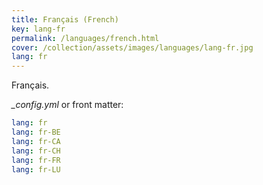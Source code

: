 ```yaml
---
title: Français (French)
key: lang-fr
permalink: /languages/french.html
cover: /collection/assets/images/languages/lang-fr.jpg
lang: fr
---
```


Français.

<!--more-->

*_config.yml* or front matter:

```yml
lang: fr
lang: fr-BE
lang: fr-CA
lang: fr-CH
lang: fr-FR
lang: fr-LU
```
